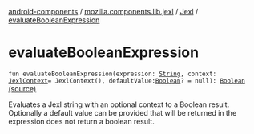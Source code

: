 [android-components](../../index.md) / [mozilla.components.lib.jexl](../index.md) / [Jexl](index.md) / [evaluateBooleanExpression](./evaluate-boolean-expression.md)

# evaluateBooleanExpression

`fun evaluateBooleanExpression(expression: `[`String`](https://kotlinlang.org/api/latest/jvm/stdlib/kotlin/-string/index.html)`, context: `[`JexlContext`](../../mozilla.components.lib.jexl.evaluator/-jexl-context/index.md)` = JexlContext(), defaultValue: `[`Boolean`](https://kotlinlang.org/api/latest/jvm/stdlib/kotlin/-boolean/index.html)`? = null): `[`Boolean`](https://kotlinlang.org/api/latest/jvm/stdlib/kotlin/-boolean/index.html) [(source)](https://github.com/mozilla-mobile/android-components/blob/master/components/lib/jexl/src/main/java/mozilla/components/lib/jexl/Jexl.kt#L73)

Evaluates a Jexl string with an optional context to a Boolean result. Optionally a default
value can be provided that will be returned in the expression does not return a boolean
result.

